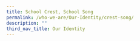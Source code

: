 ```yaml
---
title: School Crest, School Song
permalink: /who-we-are/Our-Identity/crest-song/
description: ""
third_nav_title: Our Identity
---
```

